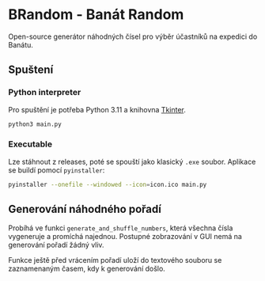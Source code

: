 # BRandom - Banát Random

Open-source generátor náhodných čísel pro výběr účastníků na expedici do Banátu.

## Spuštení

### Python interpreter

Pro spuštění je potřeba Python 3.11 a knihovna [Tkinter](https://docs.python.org/3/library/tkinter.html).

```bash
python3 main.py
```

### Executable

Lze stáhnout z releases, poté se spouští jako klasický `.exe` soubor. Aplikace se buildí pomocí `pyinstaller`:

```bash
pyinstaller --onefile --windowed --icon=icon.ico main.py 
```

## Generování náhodného pořadí

Probíhá ve funkci `generate_and_shuffle_numbers`, která všechna čísla vygeneruje a promíchá najednou. Postupné zobrazování v GUI nemá na generování pořadí žádný vliv.

Funkce ještě před vrácením pořadí uloží do textového souboru se zaznamenaným časem, kdy k generování došlo.


